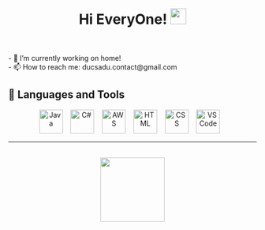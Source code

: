 <div align="center">
    <h1>Hi EveryOne! <img
            src="https://media.giphy.com/media/hvRJCLFzcasrR4ia7z/giphy.gif" width="32"></h1>
</div>
    <br/><br/>
- 🔭 I’m currently working on home!<br>
- 📫 How to reach me: ducsadu.contact@gmail.com


<div>
        <h2>🧰 Languages and Tools</h2>
        <p align="center">
            <img src="https://cdn.jsdelivr.net/npm/programming-languages-logos@0.0.3/src/java/java_64x64.png" width="48"
                alt="Java" />&nbsp;&nbsp;&nbsp
            <img src="https://upload.wikimedia.org/wikipedia/commons/thumb/0/0d/C_Sharp_wordmark.svg/144px-C_Sharp_wordmark.svg.png" width="48" alt="C#" />&nbsp;&nbsp;&nbsp
            <img src="https://upload.wikimedia.org/wikipedia/commons/thumb/9/93/Amazon_Web_Services_Logo.svg/150px-Amazon_Web_Services_Logo.svg.png" width="48" alt="AWS" />&nbsp;&nbsp;&nbsp
          <img src="https://upload.wikimedia.org/wikipedia/commons/6/61/HTML5_logo_and_wordmark.svg" alt="HTML"
                width="48" />&nbsp;&nbsp;&nbsp
            <img src="https://upload.wikimedia.org/wikipedia/commons/d/d5/CSS3_logo_and_wordmark.svg" alt="CSS" width="48" />&nbsp;&nbsp;&nbsp
          <img src="https://upload.wikimedia.org/wikipedia/commons/9/9a/Visual_Studio_Code_1.35_icon.svg" alt="VS Code" width="48" />&nbsp;&nbsp;&nbsp
</div>

<hr />
</br>
<div align="center">
    <img src="https://komarev.com/ghpvc/?username=ducdx89&color=brightgreen&style=flat-square&label=PROFILE+VIEWS +"
        width="130" /><br />
</div>

<!--
### Hi there 👋
**ducdx89/ducdx89** is a ✨ _special_ ✨ repository because its `README.md` (this file) appears on your GitHub profile.

Here are some ideas to get you started:

- 🔭 I’m currently working on ...
- 🌱 I’m currently learning ...
- 👯 I’m looking to collaborate on ...
- 🤔 I’m looking for help with ...
- 💬 Ask me about ...
- 📫 How to reach me: ...
- 😄 Pronouns: ...
- ⚡ Fun fact: ...
-->
